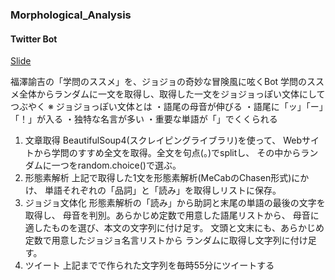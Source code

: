 ### Morphological_Analysis

#### Twitter Bot
[Slide](https://speakerdeck.com/xxxhal/webtekisutochu-li)

福澤諭吉の「学問のススメ」を、ジョジョの奇妙な冒険風に呟くBot
学問のススメ全体からランダムに一文を取得し、取得した一文をジョジョっぽい文体にしてつぶやく
※ ジョジョっぽい文体とは
・語尾の母音が伸びる
・語尾に「ッ」「ー」「！」が入る
・独特な名言が多い
・重要な単語が「」でくくられる

1. 文章取得 BeautifulSoup4(スクレイピングライブラリ)を使って、 Webサイトから学問のすすめ全文を取得。全文を句点(。)でsplitし、 その中からランダムに一つをrandom.choice()で選ぶ。
2. 形態素解析 上記で取得した1文を形態素解析(MeCabのChasen形式)にかけ、 単語それぞれの「品詞」と「読み」を取得しリストに保存。
3. ジョジョ文体化 形態素解析の「読み」から助詞と末尾の単語の最後の文字を取得し、 母音を判別。あらかじめ定数で用意した語尾リストから、 母音に適したものを選び、本文の文字列に付け足す。
文頭と文末にも、あらかじめ定数で用意したジョジョ名言リストから ランダムに取得し文字列に付け足す。
4. ツイート 上記までで作られた文字列を毎時55分にツイートする